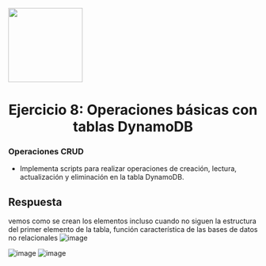 <p align="left""><img src="https://semanadelcannabis.cayetano.edu.pe/assets/img/logo-upch.png" width="150">
<h1 align="center">Ejercicio 8: Operaciones básicas con tablas DynamoDB</h1>

<h3>Operaciones CRUD</h3>
<ul>
<li>Implementa scripts para realizar operaciones de creación, lectura, actualización y eliminación en la tabla DynamoDB.</li>
</ul>
<h2>Respuesta</h2>



vemos como se crean los elementos incluso cuando no siguen la estructura del primer elemento de la tabla, función característica de las bases de datos no relacionales
![image](https://github.com/JoseCuevaRamos/Proyecto_AWS/assets/150297452/26f76363-8d3c-4625-8327-af56e8faf2f5)


![image](https://github.com/JoseCuevaRamos/Proyecto_AWS/assets/150297452/3bacc527-e4d0-4ad6-b389-e1ff8ef464de)
![image](https://github.com/JoseCuevaRamos/Proyecto_AWS/assets/150297452/9b5a34ef-6282-4d7b-9313-ad9950fb0d7f)
